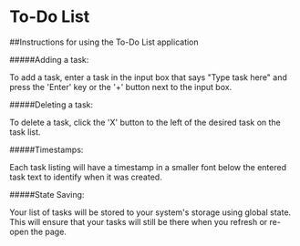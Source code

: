 # To-Do List
##Instructions for using the To-Do List application

#####Adding a task:

To add a task, enter a task in the input box that says "Type task here" and press the 'Enter' key or the '+' button next to the input box.

#####Deleting a task:

To delete a task, click the 'X' button to the left of the desired task on the task list.

#####Timestamps:

Each task listing will have a timestamp in a smaller font below the entered task text to identify when it was created.

#####State Saving:

Your list of tasks will be stored to your system's storage using global state. This will ensure that your tasks will still be there when you refresh or re-open the page.